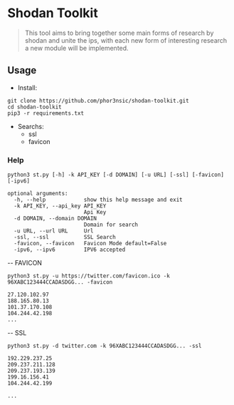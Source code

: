 # Shodan Toolkit

> This tool aims to bring together some main forms of research by shodan and unite the ips, with each new form of interesting research a new module will be implemented.

## Usage

- Install:

```
git clone https://github.com/phor3nsic/shodan-toolkit.git
cd shodan-toolkit
pip3 -r requirements.txt
```

- Searchs:
	- ssl
	- favicon

### Help
```
python3 st.py [-h] -k API_KEY [-d DOMAIN] [-u URL] [-ssl] [-favicon] [-ipv6]

optional arguments:
  -h, --help            show this help message and exit
  -k API_KEY, --api_key API_KEY
                        Api Key
  -d DOMAIN, --domain DOMAIN
                        Domain for search
  -u URL, --url URL     Url
  -ssl, --ssl           SSL Search
  -favicon, --favicon   Favicon Mode default=False
  -ipv6, --ipv6         IPV6 accepted
```
-- FAVICON

```
python3 st.py -u https://twitter.com/favicon.ico -k 96XABC123444CCADASDGG... -favicon

27.120.102.97
188.165.80.13
101.37.170.108
104.244.42.198
...
```

-- SSL

```
python3 st.py -d twitter.com -k 96XABC123444CCADASDGG... -ssl

192.229.237.25
209.237.211.128
209.237.193.139
199.16.156.41
104.244.42.199

...
```
